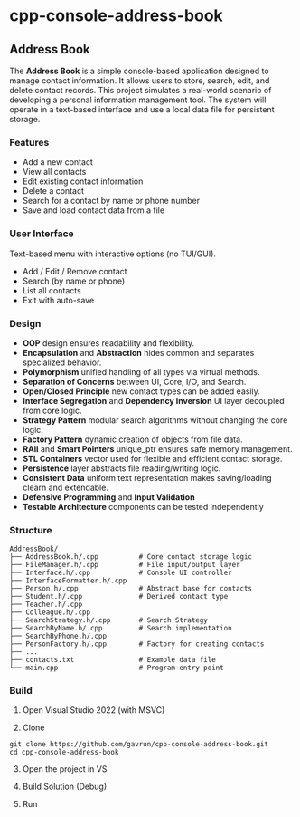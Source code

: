 ﻿# cpp-console-address-book

## Address Book

The **Address Book** is a simple console-based application designed to manage contact information. 
It allows users to store, search, edit, and delete contact records. 
This project simulates a real-world scenario of developing a personal information management tool. 
The system will operate in a text-based interface and use a local data file for persistent storage. 

### Features 

- Add a new contact 
- View all contacts 
- Edit existing contact information 
- Delete a contact 
- Search for a contact by name or phone number 
- Save and load contact data from a file 

### User Interface

Text-based menu with interactive options (no TUI/GUI).

* Add / Edit / Remove contact
* Search (by name or phone)
* List all contacts
* Exit with auto-save

### Design

* **OOP** design ensures readability and flexibility.
* **Encapsulation** and **Abstraction** hides common and separates specialized behavior.
* **Polymorphism** unified handling of all types via virtual methods.
* **Separation of Concerns** between UI, Core, I/O, and Search.
* **Open/Closed Principle** new contact types can be added easily.
* **Interface Segregation** and **Dependency Inversion** UI layer decoupled from core logic.
* **Strategy Pattern** modular search algorithms without changing the core logic.
* **Factory Pattern** dynamic creation of objects from file data.
* **RAII** and **Smart Pointers** unique_ptr ensures safe memory management.
* **STL Containers** vector used for flexible and efficient contact storage.
* **Persistence** layer abstracts file reading/writing logic.
* **Consistent Data** uniform text representation makes saving/loading clearn and extendable.
* **Defensive Programming** and **Input Validation**
* **Testable Architecture** components can be tested independently

### Structure

```
AddressBook/
├── AddressBook.h/.cpp          # Core contact storage logic
├── FileManager.h/.cpp          # File input/output layer
├── Interface.h/.cpp            # Console UI controller
├── InterfaceFormatter.h/.cpp
├── Person.h/.cpp               # Abstract base for contacts
├── Student.h/.cpp              # Derived contact type
├── Teacher.h/.cpp		        
├── Colleague.h/.cpp	        
├── SearchStrategy.h/.cpp       # Search Strategy
├── SearchByName.h/.cpp         # Search implementation
├── SearchByPhone.h/.cpp        
├── PersonFactory.h/.cpp        # Factory for creating contacts
├── ...
├── contacts.txt                # Example data file
└── main.cpp                    # Program entry point
```

### Build 

1. Open Visual Studio 2022 (with MSVC)

2. Clone 

```
git clone https://github.com/gavrun/cpp-console-address-book.git
cd cpp-console-address-book
```

3. Open the project in VS

4. Build Solution (Debug)

5. Run

